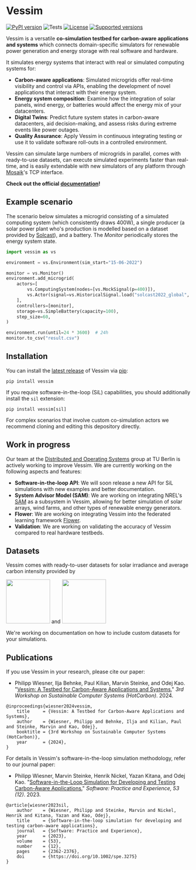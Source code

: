 # Vessim

[![PyPI version](https://img.shields.io/pypi/v/vessim.svg?color=52c72b)](https://pypi.org/project/vessim/)
![Tests](https://github.com/dos-group/vessim/actions/workflows/linting-and-testing.yml/badge.svg)
[![License](https://img.shields.io/pypi/l/vessim.svg)](https://pypi.org/project/vessim/)
[![Supported versions](https://img.shields.io/pypi/pyversions/vessim.svg)](https://pypi.org/project/vessim/)

Vessim is a versatile **co-simulation testbed for carbon-aware applications and systems** which connects domain-specific simulators for renewable power generation and energy storage with real software and hardware.

It simulates energy systems that interact with real or simulated computing systems for:

- **Carbon-aware applications**: Simulated microgrids offer real-time visibility and control via APIs, enabling the development of novel applications that interact with their energy system.
- **Energy system composition**: Examine how the integration of solar panels, wind energy, or batteries would affect the energy mix of your datacenters.
- **Digital Twins**: Predict future system states in carbon-aware datacenters, aid decision-making, and assess risks during extreme events like power outages.
- **Quality Assurance**: Apply Vessim in continuous integrating testing or use it to validate software roll-outs in a controlled environment.

Vessim can simulate large numbers of microgrids in parallel, comes with ready-to-use datasets, can execute simulated experiments faster than real-time, and is easily extendable with new simulators of any platform through [Mosaik](https://mosaik.offis.de)'s TCP interface.

**Check out the official [documentation](https://vessim.readthedocs.io/en/latest/)!**

## Example scenario

The scenario below simulates a microgrid consisting of a simulated computing system (which consistently draws 400W), a single producer (a solar power plant who's production is modelled based on a dataset provided by [Solcast](https://solcast.com/)), and a battery. The *Monitor* periodically stores the energy system state.

```python
import vessim as vs

environment = vs.Environment(sim_start="15-06-2022")

monitor = vs.Monitor()
environment.add_microgrid(
    actors=[
        vs.ComputingSystem(nodes=[vs.MockSignal(p=400)]),
        vs.Actor(signal=vs.HistoricalSignal.load("solcast2022_global", column="Berlin")),
    ],
    controllers=[monitor],
    storage=vs.SimpleBattery(capacity=100),
    step_size=60,
)

environment.run(until=24 * 3600)  # 24h
monitor.to_csv("result.csv")
```


## Installation

You can install the [latest release](https://pypi.org/project/vessim/) of Vessim 
via [pip](https://pip.pypa.io/en/stable/quickstart/):

```
pip install vessim
```

If you require software-in-the-loop (SiL) capabilities, you should additionally install the `sil` extension:

```
pip install vessim[sil]
```

For complex scenarios that involve custom co-simulation actors we recommend cloning and editing this depository directly.


## Work in progress

Our team at the [Distributed and Operating Systems](https://distributedsystems.berlin/) group at TU Berlin is actively working to improve Vessim.
We are currently working on the following aspects and features:

- **Software-in-the-loop API**: We will soon release a new API for SiL simulations with new examples and better documentation.
- **System Advisor Model (SAM)**: We are working on integrating NREL's [SAM](https://sam.nrel.gov/) as a subsystem in Vessim, allowing for better simulation of solar arrays, wind farms, and other types of renewable energy generators.
- **Flower**: We are working on integrating Vessim into the federated learning framework [Flower](https://flower.ai).
- **Validation**: We are working on validating the accuracy of Vessim compared to real hardware testbeds.


## Datasets

Vessim comes with ready-to-user datasets for solar irradiance and average carbon intensity provided by

<p float="left">
  <img src="docs/_static/solcast_logo.png" width="120" />
  <span> and </span>
  <img src="docs/_static/watttime_logo.png" width="120" />
</p>

We're working on documentation on how to include custom datasets for your simulations.


## Publications

If you use Vessim in your research, please cite our paper:

- Philipp Wiesner, Ilja Behnke, Paul Kilian, Marvin Steinke, and Odej Kao. "[Vessim: A Testbed for Carbon-Aware Applications and Systems.](https://arxiv.org/pdf/2306.09774.pdf)" _3rd Workshop on Sustainable Computer Systems (HotCarbon)_. 2024.

```
@inproceedings{wiesner2024vessim,
    title     = {Vessim: A Testbed for Carbon-Aware Applications and Systems},
    author    = {Wiesner, Philipp and Behnke, Ilja and Kilian, Paul and Steinke, Marvin and Kao, Odej},
    booktitle = {3rd Workshop on Sustainable Computer Systems (HotCarbon)},
    year      = {2024},
}
```

For details in Vessim's software-in-the-loop simulation methodology, refer to our journal paper:

- Philipp Wiesner, Marvin Steinke, Henrik Nickel, Yazan Kitana, and Odej Kao. "[Software-in-the-Loop Simulation for Developing and Testing Carbon-Aware Applications.](https://doi.org/10.1002/spe.3275)" _Software: Practice and Experience, 53 (12)_. 2023.

```
@article{wiesner2023sil,
    author    = {Wiesner, Philipp and Steinke, Marvin and Nickel, Henrik and Kitana, Yazan and Kao, Odej},
    title     = {Software-in-the-loop simulation for developing and testing carbon-aware applications},
    journal   = {Software: Practice and Experience},
    year      = {2023},
    volume    = {53},
    number    = {12},
    pages     = {2362-2376},
    doi       = {https://doi.org/10.1002/spe.3275}
}
```

